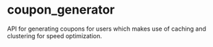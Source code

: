 # coupon_generator

API for generating coupons for users which makes use of caching and clustering for speed optimization.
